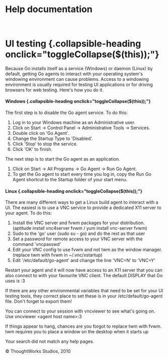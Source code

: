 Help documentation
==================

 

UI testing {.collapsible-heading onclick="toggleCollapse($(this));"}
==========

Because Go installs itself as a service (Windows) or daemon (Linux) by
default, getting Go agents to interact with your operating system's
windowing environment can cause problems. Access to a windowing
environment is usually required for testing UI applications or for
driving browsers for web testing. Here's how you do it.

#### Windows {.collapsible-heading onclick="toggleCollapse($(this));"}

The first step is to disable the Go agent service. To do this:

1.  Log in to your Windows machine as an Administrative user.
2.  Click on Start → Control Panel → Administrative Tools → Services.
3.  Double click on 'Go Agent'.
4.  Change the Startup Type to 'Disabled'.
5.  Click 'Stop' to stop the service.
6.  Click 'OK' to finish.

The next step is to start the Go agent as an application.

1.  Click on Start → All Programs → Go Agent → Run Go Agent.
2.  To get the Go agent to start every time you log in, copy the Run Go
    Agent shortcut to the Startup folder of your start menu.

#### Linux {.collapsible-heading onclick="toggleCollapse($(this));"}

There are many different ways to get a Linux build agent to interact
with a UI. The easiest is to use a VNC service to provide a dedicated
X11 server to your agent. To do this:

1.  Install the VNC server and fvwm packages for your distribution.
    (aptitude install vnc4server fvwm / yum install vnc-server fvwm)
2.  Sudo to the 'go' user (sudo su - go) and do the rest as that user
3.  Set a password for remote access to your VNC server with the command
    'vncpasswd'
4.  Edit your VNC config to use fvwm and not twm as the window manager.
    (replace twm with fvwm in \~/.vnc/xstartup)
5.  Edit '/etc/default/go-agent' and change the line 'VNC=N' to 'VNC=Y'

Restart your agent and it will now have access to an X11 server that you
can also connect to with your favourite VNC client. The default DISPLAY
that Go uses is :3

If there are any other environmental variables that need to be set for
your UI testing tools, they correct place to set these is in your
/etc/default/go-agent file. Don't forget to export them!

You can connect to your session with vncviewer to see what's going on.
Use vncviewer \<agent host name\>:3

If things appear to hang, chances are you forgot to replace twm with
fvwm. twm requires you to place a window on the desktop when it starts
up

Your search did not match any help pages.



© ThoughtWorks Studios, 2010

